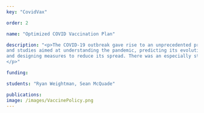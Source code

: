 ```yaml
---
key: "CovidVax"

order: 2

name: "Optimized COVID Vaccination Plan"

description: "<p>The COVID-19 outbreak gave rise to an unprecedented production of models
and studies aimed at understanding the pandemic, predicting its evolution
and designing measures to reduce its spread. There was an especially strong focus on how to accurately model vaccination of a certain population in a compartmental SIR model. We build a SIR model with vaccination compartments and exposed compartment transforming it into an SVEIR model. We then split the population into major age groups to better capture the varying effect of the virus on specific populations. Lastly, we optimize vaccine schedule to minimize deaths amongst the population. All of this is done in Python using an optimation package. 
</p>"

funding: 

students: "Ryan Weightman, Sean McQuade"

publications: 
image: /images/VaccinePolicy.png
---
```

